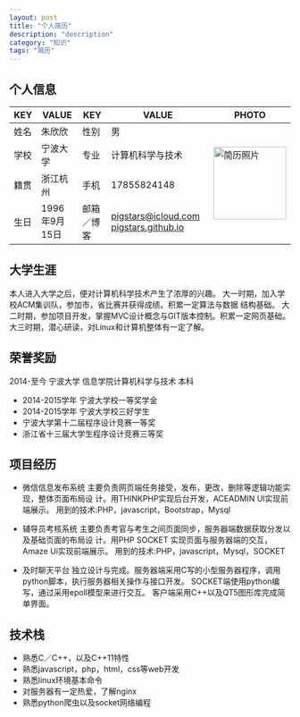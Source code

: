 ```yaml
---
layout: post
title: "个人简历"
description: "description"
category: "知识"
tags: "简历"
---
```


## 个人信息
<table>
<thead>
<tr>
<th>KEY</th>
<th>VALUE</th>
<th>KEY</th>
<th>VALUE</th>
<th rowspan="4">PHOTO</th>

</tr>
</thead>

<tbody>
<tr>
<td>姓名</td>
<td>朱欣欣</td>
<td>性别</td>
<td>男</td>
<td rowspan="4"><img src="http://cdn.pigstars.com/me.jpg"  style="width:130px" alt="简历照片" /></td>
</tr>
<tr>
<td>学校</td>
<td>宁波大学</td>
<td>专业</td>
<td>计算机科学与技术</td>

</tr>
<tr>
<td>籍贯</td>
<td>浙江杭州</td>
<td>手机</td>
<td>17855824148</td>

</tr>
<tr>
<td>生日</td>
<td>1996年9月15日</td>
<td>邮箱／博客</td>
<td><a href="mailto:pigstars@icloud.com">pigstars@icloud.com</a>
<a href="https://pigstars.github.io">pigstars.github.io</a></td>

</tr>


</tbody>
</table>

  
## 大学生涯

本人进入大学之后，便对计算机科学技术产生了浓厚的兴趣。 大一时期，加入学校ACM集训队，参加市，省比赛并获得成绩。积累一定算法与数据 结构基础。 大二时期，参加项目开发，掌握MVC设计概念与GIT版本控制。积累一定网页基础。 大三时期，潜心研读，对Linux和计算机整体有一定了解。

## 荣誉奖励

2014-至今 宁波大学 信息学院计算机科学与技术 本科
* 2014-2015学年 宁波大学校一等奖学金 
* 2014-2015学年 宁波大学校三好学生 
* 宁波大学第十二届程序设计竞赛一等奖 
* 浙江省十三届大学生程序设计竞赛三等奖

## 项目经历

* 微信信息发布系统
主要负责网页端任务接受，发布，更改，删除等逻辑功能实现，整体页面布局设 计。用THINKPHP实现后台开发，ACEADMIN UI实现前端展示。用到的技术:PHP，javascript，Bootstrap，Mysql

* 辅导员考核系统
主要负责考官与考生之间页面同步，服务器端数据获取分发以及基础页面的布局设 计。用PHP SOCKET 实现页面与服务器端的交互，Amaze Ui实现前端展示。用到的技术:PHP，javascript，Mysql，SOCKET

* 及时聊天平台
独立设计与完成。服务器端采用C写的小型服务器程序，调用python脚本，执行服务器相关操作与接口开发。
SOCKET端使用python编写，通过采用epoll模型来进行交互。
客户端采用C++以及QT5图形库完成简单界面。

## 技术栈

* 熟悉C／C++，以及C++11特性
* 熟悉javascript，php，html，css等web开发
* 熟悉linux环境基本命令
* 对服务器有一定热爱，了解nginx
* 熟悉python爬虫以及socket网络编程




